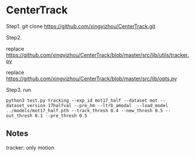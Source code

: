 # CenterTrack

Step1.  git clone https://github.com/xingyizhou/CenterTrack.git


Step2. 

replace https://github.com/xingyizhou/CenterTrack/blob/master/src/lib/utils/tracker.py

replace https://github.com/xingyizhou/CenterTrack/blob/master/src/lib/opts.py


Step3. run
```
python3 test.py tracking --exp_id mot17_half --dataset mot --dataset_version 17halfval --pre_hm --ltrb_amodal  --load_model ../models/mot17_half.pth --track_thresh 0.4 --new_thresh 0.5 --out_thresh 0.1 --pre_thresh 0.5
```


## Notes
tracker: only motion

